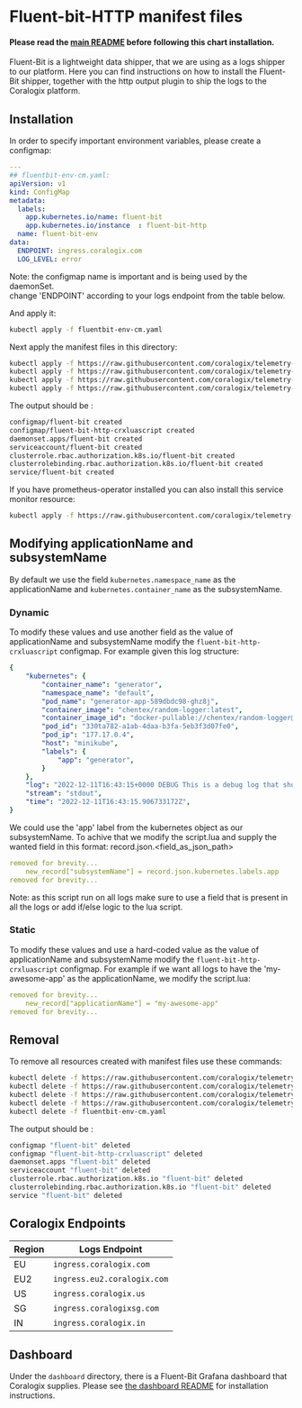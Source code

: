 # Fluent-bit-HTTP manifest files
#### Please read the [main README](https://github.com/coralogix/telemetry-shippers/blob/master/README.md) before following this chart installation.

Fluent-Bit is a lightweight data shipper, that we are using as a logs shipper to our platform.
Here you can find instructions on how to install the Fluent-Bit shipper, together with the http output plugin to ship the logs to the Coralogix platform.

## Installation 
In order to specify important environment variables, please create a configmap:
```yaml
---
## fluentbit-env-cm.yaml:
apiVersion: v1
kind: ConfigMap
metadata:
  labels:
    app.kubernetes.io/name: fluent-bit
    app.kubernetes.io/instance	: fluent-bit-http
  name: fluent-bit-env
data:
  ENDPOINT: ingress.coralogix.com
  LOG_LEVEL: error
```
Note: the configmap name is important and is being used by the daemonSet.  
change 'ENDPOINT' according to your logs endpoint from the table below.

And apply it:
```bash
kubectl apply -f fluentbit-env-cm.yaml
```

Next apply the manifest files in this directory:
```bash
kubectl apply -f https://raw.githubusercontent.com/coralogix/telemetry-shippers/master/logs/fluent-bit/k8s-manifest/fluentbit-cm.yaml
kubectl apply -f https://raw.githubusercontent.com/coralogix/telemetry-shippers/master/logs/fluent-bit/k8s-manifest/fluentbit-rbac.yaml
kubectl apply -f https://raw.githubusercontent.com/coralogix/telemetry-shippers/master/logs/fluent-bit/k8s-manifest/fluentbit-svc.yaml
kubectl apply -f https://raw.githubusercontent.com/coralogix/telemetry-shippers/master/logs/fluent-bit/k8s-manifest/fluentbit-ds.yaml
```
The output should be :
```bash
configmap/fluent-bit created
configmap/fluent-bit-http-crxluascript created
daemonset.apps/fluent-bit created
serviceaccount/fluent-bit created
clusterrole.rbac.authorization.k8s.io/fluent-bit created
clusterrolebinding.rbac.authorization.k8s.io/fluent-bit created
service/fluent-bit created
```

If you have prometheus-operator installed you can also install this service monitor resource:
```bash
kubectl apply -f https://raw.githubusercontent.com/coralogix/telemetry-shippers/master/logs/fluent-bit/k8s-manifest/fluentbit-svc-monitor.yaml
```

## Modifying applicationName and subsystemName

By default we use the field `kubernetes.namespace_name` as the applicationName and `kubernetes.container_name` as the subsystemName.

### Dynamic
To modify these values and use another field as the value of applicationName and subsystemName modify the `fluent-bit-http-crxluascript` configmap.
For example given this log structure:
```yaml
{
	"kubernetes": {
		"container_name": "generator",
		"namespace_name": "default",
		"pod_name": "generator-app-589dbdc98-ghz8j",
		"container_image": "chentex/random-logger:latest",
		"container_image_id": "docker-pullable://chentex/random-logger@sha256:7cae589926ce903c65a853c22b4e2923211cc19966ac8f8cc533bbcff335ca39",
		"pod_id": "330ta782-a1ab-4daa-b3fa-5eb3f3d07fe0",
		"pod_ip": "177.17.0.4",
		"host": "minikube",
		"labels": {
			"app": "generator",
		}
	},
	"log": "2022-12-11T16:43:15+0000 DEBUG This is a debug log that shows a log that can be ignored.n",
	"stream": "stdout",
	"time": "2022-12-11T16:43:15.906733172Z",
}
```
We could use the 'app' label from the kubernetes object as our subsystemName.
To achive that we modify the script.lua and supply the wanted field in this format: record.json.<field_as_json_path>
```yaml
removed for brevity...
    new_record["subsystemName"] = record.json.kubernetes.labels.app
removed for brevity...
```
Note: as this script run on all logs make sure to use a field that is present in all the logs or add if/else logic to the lua script.

### Static
To modify these values and use a hard-coded value as the value of applicationName and subsystemName modify the `fluent-bit-http-crxluascript` configmap.
For example if we want all logs to have the 'my-awesome-app' as the applicationName,
we modify the script.lua:
```yaml
removed for brevity...
    new_record["applicationName"] = "my-awesome-app"
removed for brevity...
```


## Removal

To remove all resources created with manifest files use these commands:
```bash
kubectl delete -f https://raw.githubusercontent.com/coralogix/telemetry-shippers/master/logs/fluent-bit/k8s-manifest/fluentbit-cm.yaml
kubectl delete -f https://raw.githubusercontent.com/coralogix/telemetry-shippers/master/logs/fluent-bit/k8s-manifest/fluentbit-rbac.yaml
kubectl delete -f https://raw.githubusercontent.com/coralogix/telemetry-shippers/master/logs/fluent-bit/k8s-manifest/fluentbit-svc.yaml
kubectl delete -f https://raw.githubusercontent.com/coralogix/telemetry-shippers/master/logs/fluent-bit/k8s-manifest/fluentbit-ds.yaml
kubectl delete -f fluentbit-env-cm.yaml
```

The output should be :
```bash
configmap "fluent-bit" deleted
configmap "fluent-bit-http-crxluascript" deleted
daemonset.apps "fluent-bit" deleted
serviceaccount "fluent-bit" deleted
clusterrole.rbac.authorization.k8s.io "fluent-bit" deleted
clusterrolebinding.rbac.authorization.k8s.io "fluent-bit" deleted
service "fluent-bit" deleted
```
## Coralogix Endpoints

| Region  | Logs Endpoint
|---------|------------------------------------------|
| EU      | `ingress.coralogix.com`                      |
| EU2     | `ingress.eu2.coralogix.com`                  |
| US      | `ingress.coralogix.us`                       |
| SG      | `ingress.coralogixsg.com`                    |
| IN      | `ingress.coralogix.in`                       |


## Dashboard
Under the `dashboard` directory, there is a Fluent-Bit Grafana dashboard that Coralogix supplies.
Please see [the dashboard README](https://github.com/coralogix/telemetry-shippers/blob/master/logs/fluent-bit/dashboard/README.md) for installation instructions.
